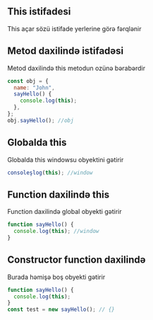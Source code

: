 ## This istifadesi

This açar sözü istifade yerlerine görə fərqlənir

## Metod daxilində istifadəsi

Metod daxilində this metodun ozünə bərabərdir

```js
const obj = {
  name: "John",
  sayHello() {
    console.log(this);
  },
};
obj.sayHello(); //obj
```

## Globalda this

Globalda this windowsu obyektini gətirir

```js
consoleşlog(this); //window
```

## Function daxilində this

Function daxilində global obyekti gətirir

```js
function sayHello() {
  console.log(this); //window
}
```

## Constructor function daxilində

Burada həmişə boş obyekti gətirir

```js
function sayHello() {
  console.log(this);
}
const test = new sayHello(); // {}
```
